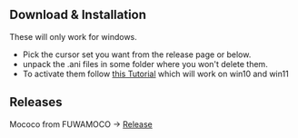 ## Download & Installation
These will only work for windows.

- Pick the cursor set you want from the release page or below.
- unpack the .ani files in some folder where you won't delete them.
- To activate them follow [this Tutorial](https://www.youtube.com/watch?v=jTfSGtudh84) which will work on win10 and win11

## Releases
Mococo from FUWAMOCO -> [Release](https://github.com/mzntori/cursors/releases/tag/Mococo)
